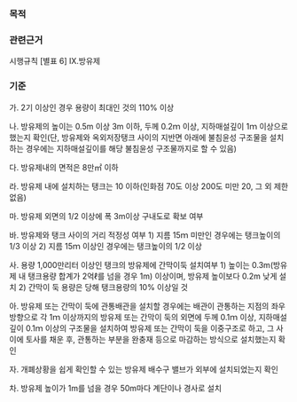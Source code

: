 ### 목적


### 관련근거
시행규칙 [별표 6] IX.방유제

### 기준

   가. 2기 이상인 경우 용량이 최대인 것의 110% 이상

   나. 방유제의 높이는 0.5m 이상 3m 이하, 두께 0.2ｍ 이상, 지하매설깊이 1ｍ 이상으로 했는지 확인(단, 방유제와 옥외저장탱크 사이의 지반면 아래에 불침윤성 구조물을 설치하는 경우에는 지하매설깊이를 해당 불침윤성 구조물까지로 할 수 있음)

   다. 방유제내의 면적은 8만㎡ 이하

   라. 방유제 내에 설치하는 탱크는 10 이하(인화점 70도 이상 200도 미만 20, 그 외 제한없음)

   마. 방유제 외면의 1/2 이상에 폭 3m이상 구내도로 확보 여부

   바. 방유제와 탱크 사이의 거리 적정성 여부
     1) 지름 15ｍ 미만인 경우에는 탱크높이의 1/3 이상
     2) 지름 15ｍ 이상인 경우에는 탱크높이의 1/2 이상

   사. 용량 1,000만리터 이상인 탱크의 방유제에 간막이둑 설치여부
     1) 높이는 0.3m(방유제 내 탱크용량 합계가 2억ℓ를 넘을 경우 1m) 이상이며, 방유제 높이보다 0.2m 낮게 설치
     2) 간막이 둑 용량은 당해 탱크용량의 10% 이상일 것

   아. 방유제 또는 간막이 둑에 관통배관을 설치할 경우에는 배관이 관통하는 지점의 좌우방향으로 각 1ｍ 이상까지의 방유제 또는 간막이 둑의 외면에 두께 0.1ｍ 이상, 지하매설깊이 0.1ｍ 이상의 구조물을 설치하여 방유제 또는 간막이 둑을 이중구조로 하고, 그 사이에 토사를 채운 후, 관통하는 부분을 완충재 등으로 마감하는 방식으로 설치했는지 확인

   자. 개폐상황을 쉽게 확인할 수 있는 방유제 배수구 밸브가 외부에 설치되었는지 확인

   차. 방유제 높이가 1m를 넘을 경우 50m마다 계단이나 경사로 설치